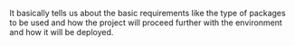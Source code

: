 It basically tells us about the basic requirements like the type of packages to be used and how the project will proceed further with the environment and how it will be deployed.
